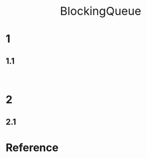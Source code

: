 <p align="center">
   <a style="font-size:30px;"> BlockingQueue </a>

</p>


# 1 
## 1.1 

<br>

# 2 
## 2.1 


# Reference